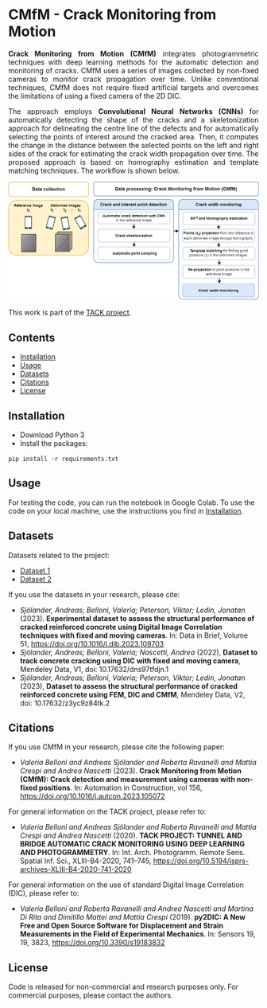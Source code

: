 # CMfM - Crack Monitoring from Motion
<p align="justify"> 
<strong>Crack Monitoring from Motion (CMfM)</strong> integrates photogrammetric techniques with deep learning methods for the automatic detection and monitoring of cracks. CMfM uses a series of images collected by non-fixed cameras to monitor crack propagation over time. Unlike conventional techniques, CMfM does not require fixed artificial targets and overcomes the limitations of using a fixed camera of the 2D DIC. 
</p>
<p align="justify"> 
The approach employs <strong>Convolutional Neural Networks (CNNs)</strong> for automatically detecting the shape of the cracks and a skeletonization approach for delineating the centre line of the defects and for automatically selecting the points of interest around the cracked area. Then, it computes the change in the distance between the selected points on the left and right sides of the crack for estimating the crack width propagation over time. The proposed approach is based on homography estimation and template matching techniques. The workflow is shown below.
</p>

<p align="center"> 
<img 
  src="/Figures_for_README/CMfM_workflow.png"
  alt="Alt text"
  title="Optional title"
  style="display: inline-block; margin: 0 auto; width: 800px"; center>
</p>

This work is part of the [TACK project](https://www.tackproject.xyz/).

## Contents  

- [Installation](#installation)
- [Usage](#usage)
- [Datasets](#datasets)
- [Citations](#citations)   
- [License](#license)   
<a name="headers"/>

## Installation
- Download Python 3
- Install the packages:

```
pip install -r requirements.txt
```

## Usage

For testing the code, you can run the notebook in Google Colab. To use the code on your local machine, use the instructions you find in [Installation](#installation). 

## Datasets

Datasets related to the project:

- [Dataset 1](https://data.mendeley.com/datasets/dns97tfdjn/1)
- [Dataset 2](https://data.mendeley.com/datasets/z3yc9z84tk/2)

If you use the datasets in your research, please cite:
- *Sjölander, Andreas; Belloni, Valeria; Peterson, Viktor; Ledin, Jonatan* (2023). **Experimental dataset to assess the structural performance of cracked reinforced concrete using Digital Image Correlation techniques with fixed and moving cameras**. In: Data in Brief, Volume 51, https://doi.org/10.1016/j.dib.2023.109703
- *Sjölander, Andreas; Belloni, Valeria; Nascetti, Andrea* (2022), **Dataset to track concrete cracking using DIC with fixed and moving camera**, Mendeley Data, V1, doi: 10.17632/dns97tfdjn.1
- *Sjölander, Andreas; Belloni, Valeria; Peterson, Viktor; Ledin, Jonatan* (2023), **Dataset to assess the structural performance of cracked reinforced concrete using FEM, DIC and CMfM**, Mendeley Data, V2, doi: 10.17632/z3yc9z84tk.2

## Citations
 
If you use CMfM in your research, please cite the following paper:

- *Valeria Belloni and Andreas Sjölander and Roberta Ravanelli and Mattia Crespi and Andrea Nascetti* (2023). **Crack Monitoring from Motion (CMfM): Crack detection and measurement using cameras with non-fixed positions**. In: Automation in Construction, vol 156, https://doi.org/10.1016/j.autcon.2023.105072

For general information on the TACK project, please refer to:

- *Valeria Belloni and Andreas Sjölander and Roberta Ravanelli and Mattia Crespi and Andrea Nascetti* (2020). **TACK PROJECT: TUNNEL AND BRIDGE AUTOMATIC CRACK MONITORING USING DEEP LEARNING AND PHOTOGRAMMETRY**. In: Int. Arch. Photogramm. Remote Sens. Spatial Inf. Sci., XLIII-B4-2020, 741–745, https://doi.org/10.5194/isprs-archives-XLIII-B4-2020-741-2020

For general information on the use of standard Digital Image Correlation (DIC), please refer to:

- *Valeria Belloni and Roberta Ravanelli and Andrea Nascetti and Martina Di Rita and Dimitilla Mattei and Mattia Crespi* (2019). **py2DIC: A New Free and Open Source Software for Displacement and Strain Measurements in the Field of Experimental Mechanics**. In: Sensors 19, 19, 3823, https://doi.org/10.3390/s19183832
  
## License
Code is released for non-commercial and research purposes only. For commercial purposes, please contact the authors.
